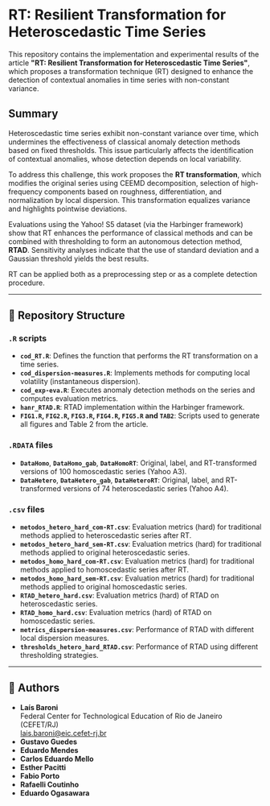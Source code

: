 # RT: Resilient Transformation for Heteroscedastic Time Series

This repository contains the implementation and experimental results of the article **"RT: Resilient Transformation for Heteroscedastic Time Series"**, which proposes a transformation technique (RT) designed to enhance the detection of contextual anomalies in time series with non-constant variance.

## Summary

Heteroscedastic time series exhibit non-constant variance over time, which undermines the effectiveness of classical anomaly detection methods based on fixed thresholds. This issue particularly affects the identification of contextual anomalies, whose detection depends on local variability.

To address this challenge, this work proposes the **RT transformation**, which modifies the original series using CEEMD decomposition, selection of high-frequency components based on roughness, differentiation, and normalization by local dispersion. This transformation equalizes variance and highlights pointwise deviations.

Evaluations using the Yahoo! S5 dataset (via the Harbinger framework) show that RT enhances the performance of classical methods and can be combined with thresholding to form an autonomous detection method, **RTAD**. Sensitivity analyses indicate that the use of standard deviation and a Gaussian threshold yields the best results.

RT can be applied both as a preprocessing step or as a complete detection procedure.

---

## 📁 Repository Structure

### `.R` scripts

- **`cod_RT.R`**: Defines the function that performs the RT transformation on a time series.
- **`cod_dispersion-measures.R`**: Implements methods for computing local volatility (instantaneous dispersion).
- **`cod_exp-eva.R`**: Executes anomaly detection methods on the series and computes evaluation metrics.
- **`hanr_RTAD.R`**: RTAD implementation within the Harbinger framework.
- **`FIG1.R`, `FIG2.R`, `FIG3.R`, `FIG4.R`, `FIG5.R` and `TAB2`**: Scripts used to generate all figures and Table 2 from the article.

### `.RDATA` files

- **`DataHomo`**, **`DataHomo_gab`**, **`DataHomoRT`**: Original, label, and RT-transformed versions of 100 homoscedastic series (Yahoo A3).
- **`DataHetero`**, **`DataHetero_gab`**, **`DataHeteroRT`**: Original, label, and RT-transformed versions of 74 heteroscedastic series (Yahoo A4).

### `.csv` files

- **`metodos_hetero_hard_com-RT.csv`**: Evaluation metrics (hard) for traditional methods applied to heteroscedastic series after RT.
- **`metodos_hetero_hard_sem-RT.csv`**: Evaluation metrics (hard) for traditional methods applied to original heteroscedastic series.
- **`metodos_homo_hard_com-RT.csv`**: Evaluation metrics (hard) for traditional methods applied to homoscedastic series after RT.
- **`metodos_homo_hard_sem-RT.csv`**: Evaluation metrics (hard) for traditional methods applied to original homoscedastic series.
- **`RTAD_hetero_hard.csv`**: Evaluation metrics (hard) of RTAD on heteroscedastic series.
- **`RTAD_homo_hard.csv`**: Evaluation metrics (hard) of RTAD on homoscedastic series.
- **`metrics_dispersion-measures.csv`**: Performance of RTAD with different local dispersion measures.
- **`thresholds_hetero_hard_RTAD.csv`**: Performance of RTAD using different thresholding strategies.

---

## 👥 Authors

- **Laís Baroni**  
  Federal Center for Technological Education of Rio de Janeiro (CEFET/RJ)  
  [lais.baroni@eic.cefet-rj.br](mailto:lais.baroni@eic.cefet-rj.br)
- **Gustavo Guedes**
- **Eduardo Mendes**
- **Carlos Eduardo Mello**
- **Esther Pacitti**
- **Fabio Porto**
- **Rafaelli Coutinho**
- **Eduardo Ogasawara**
